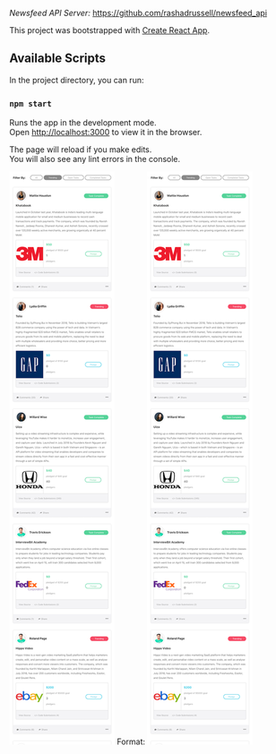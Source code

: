 *Newsfeed API Server:* https://github.com/rashadrussell/newsfeed_api


This project was bootstrapped with [Create React App](https://github.com/facebook/create-react-app).

## Available Scripts

In the project directory, you can run:

### `npm start`

Runs the app in the development mode.<br />
Open [http://localhost:3000](http://localhost:3000) to view it in the browser.

The page will reload if you make edits.<br />
You will also see any lint errors in the console.


![Newsfeed UI Screenshot](https://github.com/rashadrussell/newsfeed_ui/blob/master/ui_screenshot.png)
Format: ![Alt Text](https://github.com/rashadrussell/newsfeed_ui/blob/master/ui_screenshot.png)
